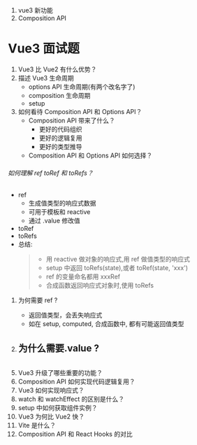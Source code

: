1. vue3 新功能
2. Composition API

# Vue3 面试题

1. Vue3 比 Vue2 有什么优势？
2. 描述 Vue3 生命周期
   - options API 生命周期(有两个改名字了)
   - composition 生命周期
   - setup
3. 如何看待 Composition API 和 Options API？
   - Composition API 带来了什么？
     - 更好的代码组织
     - 更好的逻辑复用
     - 更好的类型推导
   - Composition API 和 Options API 如何选择？

###### 如何理解 ref toRef 和 toRefs？

- ref
  - 生成值类型的响应式数据
  - 可用于模板和 reactive
  - 通过 .value 修改值
- toRef
- toRefs
- 总结:
  > - 用 reactive 做对象的响应式,用 ref 做值类型的响应式
  > - setup 中返回 toRefs(state),或者 toRef(state, 'xxx')
  > - ref 的变量命名都用 xxxRef
  > - 合成函数返回响应式对象时,使用 toRefs

1. 为何需要 ref ?

   - 返回值类型，会丢失响应式
   - 如在 setup, computed, 合成函数中, 都有可能返回值类型

2. 为什么需要.value ?
   -

######

5. Vue3 升级了哪些重要的功能？
6. Composition API 如何实现代码逻辑复用？
7. Vue3 如何实现响应式？
8. watch 和 watchEffect 的区别是什么？
9. setup 中如何获取组件实例？
10. Vue3 为何比 Vue2 快？
11. Vite 是什么？
12. Composition API 和 React Hooks 的对比
